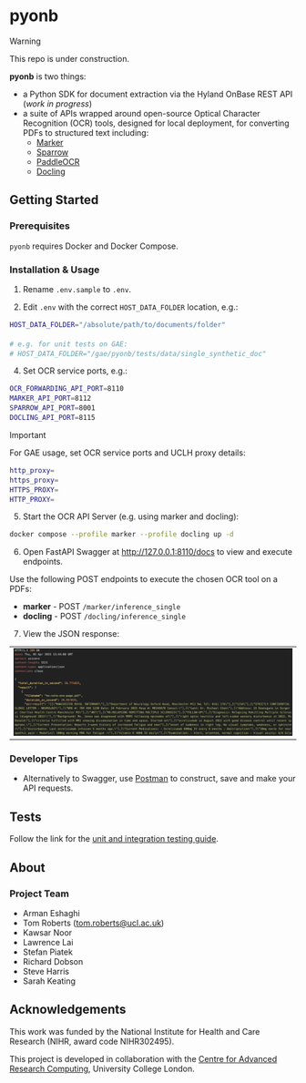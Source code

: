 # pyonb

> [!WARNING]
> This repo is under construction.

<!--COMMENT OUT

[![pre-commit](https://img.shields.io/badge/pre--commit-enabled-brightgreen?logo=pre-commit&logoColor=white)](https://github.com/pre-commit/pre-commit)
[![Tests status][tests-badge]][tests-link]
[![Linting status][linting-badge]][linting-link]
[![Documentation status][documentation-badge]][documentation-link]
[![License][license-badge]](./LICENSE.md)

END COMMENT OUT-->

**pyonb** is two things:

- a Python SDK for document extraction via the Hyland OnBase REST API (_work in progress_)
- a suite of APIs wrapped around open-source Optical Character Recognition (OCR) tools, designed for local deployment, for converting PDFs to structured text including:
  - [Marker](https://github.com/VikParuchuri/marker)
  - [Sparrow](https://github.com/katanaml/sparrow)
  - [PaddleOCR](https://github.com/PaddlePaddle/PaddleOCR)
  - [Docling](https://github.com/docling-project/docling)

## Getting Started

### Prerequisites

`pyonb` requires Docker and Docker Compose.

### Installation & Usage

1. Rename `.env.sample` to `.env`.

2. Edit `.env` with the correct `HOST_DATA_FOLDER` location, e.g.:

```sh
HOST_DATA_FOLDER="/absolute/path/to/documents/folder"

# e.g. for unit tests on GAE:
# HOST_DATA_FOLDER="/gae/pyonb/tests/data/single_synthetic_doc"
```

4. Set OCR service ports, e.g.:

```sh
OCR_FORWARDING_API_PORT=8110
MARKER_API_PORT=8112
SPARROW_API_PORT=8001
DOCLING_API_PORT=8115
```

> [!IMPORTANT]
> For GAE usage, set OCR service ports and UCLH proxy details:
>
> ```sh
> http_proxy=
> https_proxy=
> HTTPS_PROXY=
> HTTP_PROXY=
> ```

5. Start the OCR API Server (e.g. using marker and docling):

```sh
docker compose --profile marker --profile docling up -d
```

6. Open FastAPI Swagger at <http://127.0.0.1:8110/docs> to view and execute endpoints.

Use the following POST endpoints to execute the chosen OCR tool on a PDFs:

- **marker** - POST `/marker/inference_single`
- **docling** - POST `/docling/inference_single`

7. View the JSON response:

|                                                                 |
| :-------------------------------------------------------------: |
| ![OCR Server JSON response](docs/ocr-json-response-example.png) |

<!-- <div style="text-align:center;"></center> -->

### Developer Tips

- Alternatively to Swagger, use [Postman](https://www.postman.com/) to construct, save and make your API requests.

## Tests

Follow the link for the [unit and integration testing guide](tests/README.md).

## About

### Project Team

- Arman Eshaghi
- Tom Roberts ([tom.roberts@ucl.ac.uk](mailto:tom.roberts@ucl.ac.uk))
- Kawsar Noor
- Lawrence Lai
- Stefan Piatek
- Richard Dobson
- Steve Harris
- Sarah Keating

## Acknowledgements

This work was funded by the National Institute for Health and Care Research (NIHR, award code NIHR302495).

This project is developed in collaboration with the
[Centre for Advanced Research Computing](https://ucl.ac.uk/arc), University
College London.
